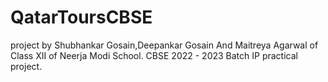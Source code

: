 # QatarToursCBSE

project by Shubhankar Gosain,Deepankar Gosain And Maitreya Agarwal of Class XII of Neerja Modi School.
CBSE 2022 - 2023 Batch IP practical project.
